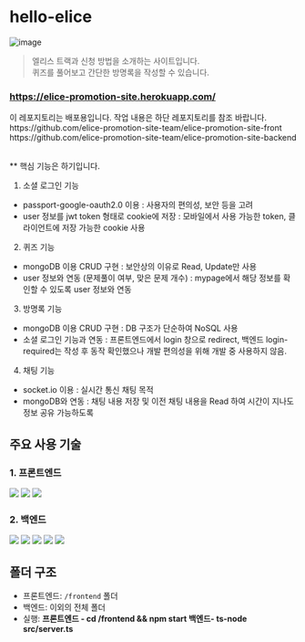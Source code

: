 # hello-elice

![image](https://user-images.githubusercontent.com/78011716/176823446-ec4354a2-5d00-433b-9123-0d4b2645d695.png)


> 엘리스 트랙과 신청 방법을 소개하는 사이트입니다. <br>
> 퀴즈를 풀어보고 간단한 방명록을 작성할 수 있습니다. <br />

### https://elice-promotion-site.herokuapp.com/

<div>이 레포지토리는 배포용입니다. 작업 내용은 하단 레포지토리를 참조 바랍니다.</div>
<div> https://github.com/elice-promotion-site-team/elice-promotion-site-front </div>
<div> https://github.com/elice-promotion-site-team/elice-promotion-site-backend </div>
<br>

\*\* 핵심 기능은 하기입니다. <br>

1. 소셜 로그인 기능
- passport-google-oauth2.0 이용 : 사용자의 편의성, 보안 등을 고려
- user 정보를 jwt token 형태로 cookie에 저장 : 모바일에서 사용 가능한 token, 클라이언트에 저장 가능한 cookie 사용
2. 퀴즈 기능
- mongoDB 이용 CRUD 구현 : 보안상의 이유로 Read, Update만 사용
- user 정보와 연동 (문제풀이 여부, 맞은 문제 개수) : mypage에서 해당 정보를 확인할 수 있도록 user 정보와 연동
3. 방명록 기능
- mongoDB 이용 CRUD 구현 : DB 구조가 단순하여 NoSQL 사용
- 소셜 로그인 기능과 연동 : 프론트엔드에서 login 창으로 redirect, 백엔드 login-required는 작성 후 동작 확인했으나 개발 편의성을 위해 개발 중 사용하지 않음.
4. 채팅 기능
- socket.io 이용 : 실시간 통신 채팅 목적
- mongoDB와 연동 : 채팅 내용 저장 및 이전 채팅 내용을 Read 하여 시간이 지나도 정보 공유 가능하도록 
## 주요 사용 기술

### 1. 프론트엔드

<img src="https://img.shields.io/badge/React-61DAFB?style=flat-square&logo=React&logoColor=white"/> <img src="https://img.shields.io/badge/CSS3-1572B6?style=flat-square&logo=CSS3&logoColor=white"/> <img src="https://img.shields.io/badge/JavaScript-F7DF1E?style=flat-square&logo=JavaScript&logoColor=white"/>

### 2. 백엔드

<img src="https://img.shields.io/badge/Node.js-339933?style=flat-square&logo=Node.js&logoColor=white"/> <img src="https://img.shields.io/badge/express-000000?style=flat-square&logo=express&logoColor=white"/> <img src="https://img.shields.io/badge/MongoDB-47A248?style=flat-square&logo=MongoDB&logoColor=white"/> <img src="https://img.shields.io/badge/Heroku-430098?style=flat-square&logo=Heroku&logoColor=white"/> <img src="https://img.shields.io/badge/PM2-2B037A?style=flat-square&logo=PM2&logoColor=white"/>

## 폴더 구조

- 프론트엔드: `/frontend` 폴더
- 백엔드: 이외의 전체 폴더
- 실행: **프론트엔드 - cd /frontend && npm start 백엔드- ts-node src/server.ts**
